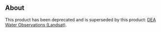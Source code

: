## About

This product has been deprecated and is superseded by this product: [DEA Water Observations (Landsat)](/data/product/dea-water-observations-landsat/).
